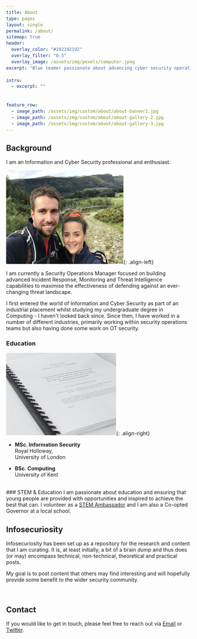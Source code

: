 ```yaml
---
title: About
type: pages
layout: single
permalink: /about/
sitemap: true
header:
  overlay_color: "#192192192"
  overlay_filter: "0.5"
  overlay_image: /assets/img/pexels/computer.jpeg
excerpt: "Blue teamer passionate about advancing cyber security operations."

intro: 
  - excerpt: ""


feature_row:
  - image_path: /assets/img/custom/about/about-banner2.jpg
  - image_path: /assets/img/custom/about/about-gallery-2.jpg
  - image_path: /assets/img/custom/about/about-gallery-3.jpg
---
```


<!--  -->
## Background
I am an Information and Cyber Security professional and enthusiast. 

![image-left](/assets/img/custom/about/about-gallery-3_300px.jpeg){: .align-left}

I am currently a Security Operations Manager focused on building advanced Incident Response, Monitoring and Threat Intelligence capabilities to maximise the effectiveness of defending against an ever-changing threat landscape.

I first entered the world of Information and Cyber Security as part of an industrial placement whilst studying my undergraduate degree in Computing - I haven't looked back since. Since then, I have worked in a number of different industries, primarily working within security operations teams but also having done some work on OT security. 

<!-- Security Operations ("the SOC") and SOC analysts tend to be seen as junior security professionals and it is often the place where aspiring professionals will start in the industry. Although, the SOC is a great place to start a career in Security, I also believe that it is one of the most challenging areas too and should not be viewed as *just* the starting point, it can be the journey and the destination too. 

The SOC is absolutely somewhere that individuals are able to build a long, challenging and successful career. The threat landscape is constantly evolving and as a result, we are presented with new challenges to overcome in order to continue to be effective. To be successful, I believe we have to focus on people, ensuring that analysts in Security Operations have the time to develop skills, build their careers and in turn build comprehensive and effective security monitoring, incident response and forensics capabilities, all of which should be driven by threat intelligence.  -->

### Education
![image-right](/assets/img/custom/about/about-gallery-2_300.jpg){: .align-right}
- **MSc. Information Security**<br />Royal Holloway,<br />University of London

- **BSc. Computing**<br />University of Kent

<!-- Good question. Honestly, it was by accident. I studied Computing at the University of Kent, as part of that I did a year working in industry. I applied to various organisations and happened to be offered a role in the Security team at a multi-national pharmaceutical company. That was where I found my passion for Cyber and Information Security and I haven't looked back since. Since graduating, I have continued to work for different organisations mainly focusing on Security Operations and spent some time specialising in Insider Threat and OT/ICS security too. 

I have recently completed two years part-time study for a Masters degree (MSc.) in Information Security from Royal Holloway, University of London. Part of this required me to submit an extensive research project titled: "How Human Behavioural-based Risks to Information Security May Change Through the Adoption of Modern Workplace Practices and Technologies". -->

<br />
### STEM & Education
I am passionate about education and ensuring that young people are provided with opportunities and inspired to achieve the best that can. I volunteer as a <a href="https://www.stem.org.uk/stem-ambassadors">STEM Ambassador</a> and I am also a Co-opted Governor at a local school.


<br />

## Infosecuriosity
Infosecuriosity has been set up as a repository for the research and content that I am curating. It is, at least initially, a bit of a brain dump and thus does (or may) encompass technical, non-technical, theoretical and practical posts.

My goal is to post content that others may find interesting and will hopefully provide some benefit to the wider security community. 

<br />

## Contact
If you would like to get in touch, please feel free to reach out via <a href="mailto:stephen@sjtate.co.uk?Subject=Infosecuriosity Concern">Email</a> or <a href="https:​/​/​twitter.com/​@sj_tate">Twitter</a>​. 